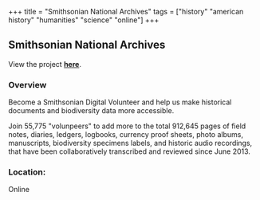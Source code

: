 +++
title = "Smithsonian National Archives"
tags = ["history" "american history" "humanities" "science" "online"]
+++

## Smithsonian National Archives

View the project [**here**](https://transcription.si.edu/).

### Overview

Become a Smithsonian Digital Volunteer and help us make historical documents and biodiversity data more accessible.

Join 55,775 "volunpeers" to add more to the total 912,645 pages of field notes, diaries, ledgers, logbooks, currency proof sheets, photo albums, manuscripts, biodiversity specimens labels, and historic audio recordings, that have been collaboratively transcribed and reviewed since June 2013.

### Location:
Online
